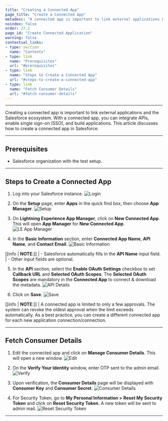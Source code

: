 ```yaml
---
title: "Creating a Connected App"
page_title: "Create a Connected App"
metadesc: "A connected app is important to link external applications & the Salesforce ecosystem. This article discusses how to create a connected app in Salesforce."
noindex: false
order: 27.2
page_id: "Create Connected Application"
warning: false
contextual_links:
- type: section
  name: "Contents"
- type: link
  name: "Prerequisites"
  url: "#prerequisites"
- type: link
  name: "Steps to Create a Connected App"
  url: "#steps-to-create-a-connected-app"
- type: link
  name: "Fetch Consumer Details"
  url: "#fetch-consumer-details"
---
```


---

Creating a connected app is important to link external applications and the Salesforce ecosystem. With a connected app, you can integrate APIs, enable single sign-on (SSO), and build applications. This article discusses how to create a connected app in Salesforce. 

---

## **Prerequisites**

- Salesforce organization with the test setup. 

---

## **Steps to Create a Connected App**

1. Log into your Salesforce instance.
![Login](https://s3.amazonaws.com/static-docs.testsigma.com/new_images/projects/applications/sfcalg.png)

2. On the **Setup** page, enter **Apps** in the quick find box, then choose **App Manager**.
![Setup](https://s3.amazonaws.com/static-docs.testsigma.com/new_images/projects/applications/sfcasa.png)

3. On **Lightning Experience App Manager**, click on **New Connected App**. This will open **App Manager** for **New Connected App**. 
![LE App Manager](https://s3.amazonaws.com/static-docs.testsigma.com/new_images/projects/applications/sfcalena.png)

4. In the **Basic Information** section, enter **Connected App Name**, **API Name**, and **Contact Email**. 
![Basic Information](https://s3.amazonaws.com/static-docs.testsigma.com/new_images/projects/applications/sacabi.png)

[[info | **NOTE**:]]
| - Salesforce automatically fills in the **API Name** input field. 
| - Other input fields are optional. 

5. In the **API** section, select the **Enable OAuth Settings** checkbox to set **Callback URL** and **Selected OAuth Scopes**. The **Selected OAuth Scopes** are mandatory in the **Connected App** to connect & download the metadata.
![API Details](https://s3.amazonaws.com/static-docs.testsigma.com/new_images/projects/applications/sfcaapiinfo.png)

6. Click on **Save**. 
![Save](https://s3.amazonaws.com/static-docs.testsigma.com/new_images/projects/applications/sfcasave.png)

[[info | **NOTE**:]]
| A connected app is limited to only a few approvals. The system can revoke the oldest approval when the limit exceeds automatically. As a best practice, you can create a different connected app for each new application connection/connection.

---

## **Fetch Consumer Details**

1. Edit the connected app and click on **Manage Consumer Details**. This will open a new window. 
![Edit](https://s3.amazonaws.com/static-docs.testsigma.com/new_images/projects/applications/sfcaed.png)

2. On the **Verify Your Identity** window, enter OTP sent to the admin email. 
![Verify](https://s3.amazonaws.com/static-docs.testsigma.com/new_images/projects/applications/sfcavyi.png)

3. Upon verification, the **Consumer Details** page will be displayed with **Consumer Key** and **Consumer Secret**. 
![Consumer Details](https://s3.amazonaws.com/static-docs.testsigma.com/new_images/projects/applications/sfcacdtls.png)

4. For Security Token, go to **My Personal Information > Reset My Security Token** and click on **Reset Security Token**. A new token will be sent to admin mail. 
![Reset Security Token](https://s3.amazonaws.com/static-docs.testsigma.com/new_images/projects/applications/sfcarst.png)


---